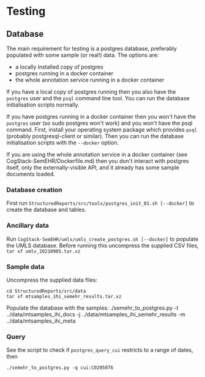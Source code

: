 # Testing

## Database

The main requirement for testing is a postgres database, preferably
populated with some sample (or real!) data.  The options are:

* a locally installed copy of postgres
* postgres running in a docker container
* the whole annotation service running in a docker container

If you have a local copy of postgres running then you also have the `postgres` user
and the `psql` command line tool. You can run the database initialisation scripts
normally.

If you have postgres running in a docker container then you won't have the
`postgres` user (so sudo postgres won't work) and you won't have the psql command.
First, install your operating system package which provides `psql` (probably
postgresql-client or similar). Then you can run the database initialisation scripts
with the `--docker` option.

If you are using the whole annotation service in a docker container
(see CogStack-SemEHR/Dockerfile.md) then you don't interact with postgres itself,
only the externally-visible API, and it already has some sample documents loaded.

### Database creation

First run `StructuredReports/src/tools/postgres_init_01.sh [--docker]` to create the
database and tables.

### Ancillary data

Run `CogStack-SemEHR/umls/umls_create_postgres.sh [--docker]` to populate the UMLS
database. Before running this uncompress the supplied CSV files, `tar xf umls_20210905.tar.xz`

### Sample data

Uncompress the supplied data files:
```
cd StructuredReports/src/data
tar xf mtsamples_ihi_semehr_results.tar.xz
```

Populate the database with the samples:
./semehr_to_postgres.py -t ../data/mtsamples_ihi_docs -j ../data/mtsamples_ihi_semehr_results -m ../data/mtsamples_ihi_meta

### Query

See the script to check if `postgres_query_cui` restricts to a range of dates, then
```
./semehr_to_postgres.py -q cui:C0205076
```
